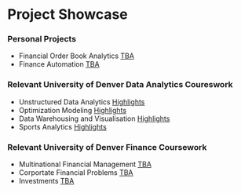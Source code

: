 # Project Showcase

### Personal Projects
- Financial Order Book Analytics [TBA](TBA)
- Finance Automation [TBA](TBA)


### Relevant University of Denver Data Analytics Coureswork
- Unstructured Data Analytics [Highlights](https://github.com/EvanElzenberger/UnstructuredDataAnalytics/blob/main/README.md)
- Optimization Modeling [Highlights](https://github.com/EvanElzenberger/OptimizationModeling)
- Data Warehousing and Visualisation [Highlights](https://github.com/EvanElzenberger/DataWarehousing)
- Sports Analytics [Highlights](https://github.com/EvanElzenberger/SportsAnalytics)


### Relevant University of Denver Finance Coursework 
- Multinational Financial Management [TBA](TBA)
- Corportate Financial Problems [TBA](TBA)
- Investments [TBA](TBA)
